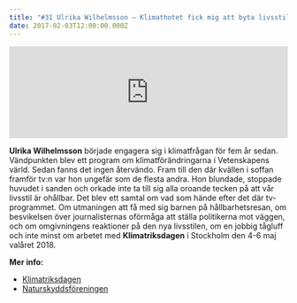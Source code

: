 ```yaml
---
title: "#31 Ulrika Wilhelmsson – Klimathotet fick mig att byta livsstil"
date: 2017-02-03T12:00:00.000Z
---
```


<iframe src="https://w.soundcloud.com/player/?url=https%3A//api.soundcloud.com/tracks/305997663&amp;color=001665&amp;auto_play=false&amp;hide_related=false&amp;show_comments=true&amp;show_user=true&amp;show_reposts=false" width="100%" height="166" frameborder="no" scrolling="no"></iframe>

**Ulrika Wilhelmsson** började engagera sig i klimatfrågan för fem år sedan. Vändpunkten blev ett program om klimatförändringarna i Vetenskapens värld. Sedan fanns det ingen återvändo. Fram till den där kvällen i soffan framför tv:n var hon ungefär som de flesta andra. Hon blundade, stoppade huvudet i sanden och orkade inte ta till sig alla oroande tecken på att vår livsstil är ohållbar. Det blev ett samtal om vad som hände efter det där tv-programmet. Om utmaningen att få med sig barnen på hållbarhetsresan, om besvikelsen över journalisternas oförmåga att ställa politikerna mot väggen, och om omgivningens reaktioner på den nya livsstilen, om en jobbig tågluff och inte minst om arbetet med **Klimatriksdagen** i Stockholm den 4-6 maj valåret 2018.

**Mer info:**

- [Klimatriksdagen](http://klimatriksdagen.se/)
- [Naturskyddsföreningen](http://www.naturskyddsforeningen.se/)
